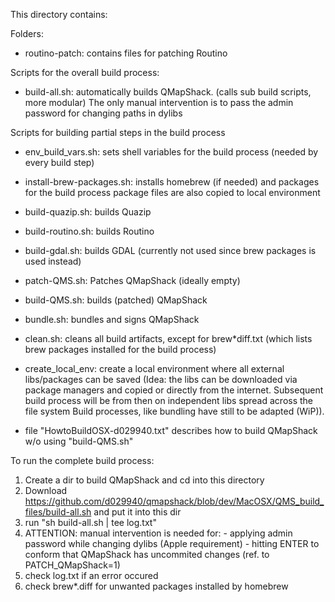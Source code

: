 This directory contains:

Folders:
- routino-patch: contains files for patching Routino

Scripts for the overall build process:

- build-all.sh: automatically builds QMapShack. (calls sub build scripts, more modular)
        The only manual intervention is to pass the admin password for changing paths in dylibs

Scripts for building partial steps in the build process
- env_build_vars.sh: sets shell variables for the build process (needed by every build step)
- install-brew-packages.sh: installs homebrew (if needed) and packages for the build process
                            package files are also copied to local environment
- build-quazip.sh: builds Quazip
- build-routino.sh: builds Routino
- build-gdal.sh: builds GDAL (currently not used since brew packages is used instead)
- patch-QMS.sh: Patches QMapShack (ideally empty)
- build-QMS.sh: builds (patched) QMapShack
- bundle.sh: bundles and signs QMapShack

- clean.sh: cleans all build artifacts, except for brew*diff.txt (which lists brew packages installed for the build process)
- create_local_env: create a local environment where all external libs/packages can be saved
    (Idea: the libs can be downloaded via package managers and copied 
    or directly from the internet. 
    Subsequent build process will be from then on independent libs spread across the file system
    Build processes, like bundling have still to be adapted (WiP)).

- file "HowtoBuildOSX-d029940.txt" describes how to build QMapShack w/o using "build-QMS.sh"

To run the complete build process:
1. Create a dir to build QMapShack and cd into this directory
2. Download https://github.com/d029940/qmapshack/blob/dev/MacOSX/QMS_build_files/build-all.sh and put it into this dir
4. run "sh build-all.sh | tee log.txt"
5. ATTENTION: manual intervention is needed for:
        - applying admin password while changing dylibs (Apple requirement)
        - hitting ENTER to conform that QMapShack has uncommited changes (ref. to PATCH_QMapShack=1)
6. check log.txt if an error occured
7. check brew*.diff for unwanted packages installed by homebrew


   

